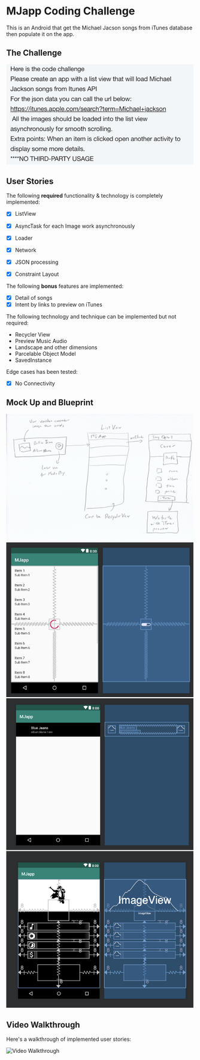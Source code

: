 # MJapp Coding Challenge

This is an Android that get the Michael Jacson songs from iTunes database then populate it on the app.  
## The Challenge 
<img src="README_PIC/challenge.png" width="500px">  


## User Stories

The following **required** functionality & technology is completely implemented:

- [x] ListView
- [x] AsyncTask for each Image work asynchronously
- [x] Loader
- [x] Network
- [x] JSON processing
- [x] Constraint Layout


The following **bonus** features are implemented:

- [x] Detail of songs
- [x] Intent by links to preview on iTunes

The following technology and technique can be implemented but not required:

- Recycler View
- Preview Music Audio
- Landscape and other dimensions
- Parcelable Object Model
- SavedInstance

Edge cases has been tested:
- [x] No Connectivity

## Mock Up and Blueprint
<img src="README_PIC/mockup.png" width="500px">  
<img src="README_PIC/list.png" width="500px">  
<img src="README_PIC/cell.png" width="500px">  
<img src="README_PIC/detail.png" width="500px">  

## Video Walkthrough

Here's a walkthrough of implemented user stories:

<img src='http://g.recordit.co/UUDRC7cCL7.gif' title='Video Walkthrough' width='' alt='Video Walkthrough' />
